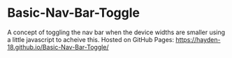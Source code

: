 # Basic-Nav-Bar-Toggle
A concept of toggling the nav bar when the device widths are smaller using a little javascript to acheive this.
Hosted on GitHub Pages: https://hayden-18.github.io/Basic-Nav-Bar-Toggle/
